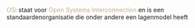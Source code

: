 <span style="color:#c8ab83;">OSI</span> staat voor <span style="color:#c8ab83;">Open Systems Interconnection</span> en is een standaardenorganisatie die onder andere een lagenmodel heeft